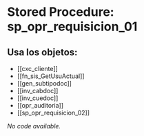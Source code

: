 # Stored Procedure: sp_opr_requisicion_01

## Usa los objetos:
- [[cxc_cliente]]
- [[fn_sis_GetUsuActual]]
- [[gen_subtipodoc]]
- [[inv_cabdoc]]
- [[inv_cuedoc]]
- [[opr_auditoria]]
- [[sp_opr_requisicion_02]]

*No code available.*

